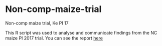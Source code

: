 # Non-comp-maize-trial
Non-comp maize trial, Ke PI 17

This R script was used to analyse and communicate findings from the NC maize PI 2017 trial. You can see the report [here](https://michael-bar.github.io/RCT-NCM2016-analysis/NCM.html)
